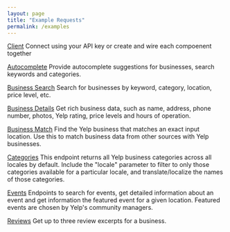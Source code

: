 ```yaml
---
layout: page
title: "Example Requests"
permalink: /examples
---
```


[Client](https://stewseo.github.io/yelp-fusion-client/examples/clients) Connect using your API key or create and wire each compoenent together

[Autocomplete](https://stewseo.github.io/yelp-fusion-client/examples/autocomplete) Provide autocomplete suggestions for businesses, search keywords and categories.

[Business Search](https://stewseo.github.io/yelp-fusion-client/examples/business) Search for businesses by keyword, category, location, price level, etc.

[Business Details](https://stewseo.github.io/yelp-fusion-client/examples/business-details) Get rich business data, such as name, address, phone number, photos, Yelp rating, price levels and hours of operation.

[Business Match](https://stewseo.github.io/yelp-fusion-client/examples/business-match) Find the Yelp business that matches an exact input location. Use this to match business data from other sources with Yelp businesses.

[Categories](https://stewseo.github.io/yelp-fusion-client/examples/categories) This endpoint returns all Yelp business categories across all locales by default.
Include the "locale" parameter to filter to only those categories available for a particular locale, and translate/localize the names of those categories.

[Events](https://stewseo.github.io/yelp-fusion-client/examples/events) Endpoints to search for events, get detailed information about an event and get information the featured event for a given location. Featured events are chosen by Yelp's community managers.

[Reviews](https://stewseo.github.io/yelp-fusion-client/examples/reviews) Get up to three review excerpts for a business.




